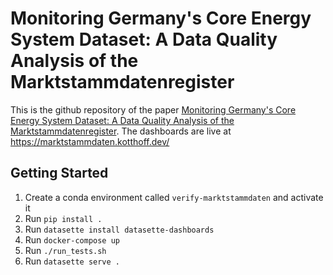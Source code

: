 # Monitoring Germany's Core Energy System Dataset: A Data Quality Analysis of the Marktstammdatenregister
This is the github repository of the paper [Monitoring Germany's Core Energy System Dataset: A Data Quality Analysis of the Marktstammdatenregister](https://arxiv.org/abs/2304.10581).
The dashboards are live at https://marktstammdaten.kotthoff.dev/

## Getting Started

1. Create a conda environment called `verify-marktstammdaten` and activate it
1. Run `pip install .`
1. Run `datasette install datasette-dashboards`
1. Run `docker-compose up`
1. Run `./run_tests.sh`
1. Run `datasette serve .`
